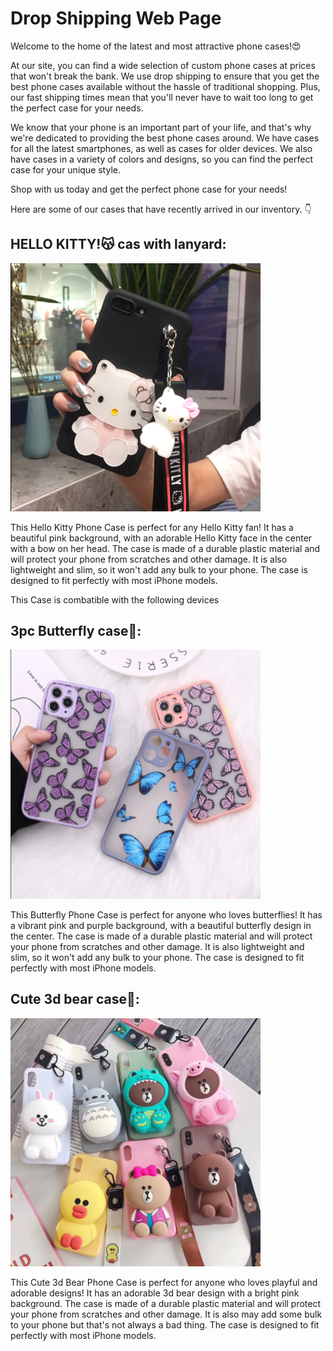 # Drop Shipping Web Page

Welcome to the home of the latest and most attractive phone cases!😍 

At our site, you can find a wide selection of custom phone cases at prices that won't break the bank. We use drop shipping to ensure that you get the best phone cases available without the hassle of traditional shopping. Plus, our fast shipping times mean that you'll never have to wait too long to get the perfect case for your needs. 

We know that your phone is an important part of your life, and that's why we're dedicated to providing the best phone cases around. We have cases for all the latest smartphones, as well as cases for older devices. We also have cases in a variety of colors and designs, so you can find the perfect case for your unique style. 

Shop with us today and get the perfect phone case for your needs!

Here are some of our cases that have recently arrived in our inventory. 👇

## HELLO KITTY!😽 cas with lanyard:

<img src="promo4.png" width="400">

This Hello Kitty Phone Case is perfect for any Hello Kitty fan! It has a beautiful pink background, with an adorable Hello Kitty face in the center with a bow on her head. The case is made of a durable plastic material and will protect your phone from scratches and other damage. It is also lightweight and slim, so it won't add any bulk to your phone. The case is designed to fit perfectly with most iPhone models.

This Case is combatible with the following devices

## 3pc Butterfly case🦋:

<img src="promo5.png" width="400">

This Butterfly Phone Case is perfect for anyone who loves butterflies! It has a vibrant pink and purple background, with a beautiful butterfly design in the center. The case is made of a durable plastic material and will protect your phone from scratches and other damage. It is also lightweight and slim, so it won't add any bulk to your phone. The case is designed to fit perfectly with most iPhone models.

## Cute 3d bear case🐻:

<img src="promo6.png" width="400">

This Cute 3d Bear Phone Case is perfect for anyone who loves playful and adorable designs! It has an adorable 3d bear design with a bright pink background. The case is made of a durable plastic material and will protect your phone from scratches and other damage. It is also may add some bulk to your phone but that's not always a bad thing. The case is designed to fit perfectly with most iPhone models.



